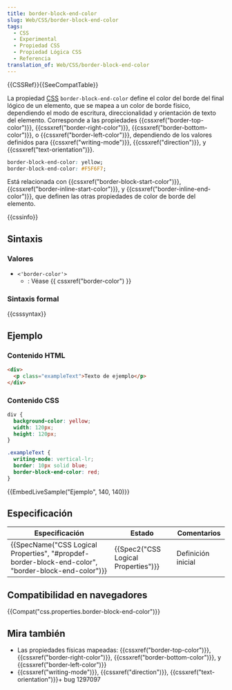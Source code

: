 ```yaml
---
title: border-block-end-color
slug: Web/CSS/border-block-end-color
tags:
  - CSS
  - Experimental
  - Propiedad CSS
  - Propiedad Lógica CSS
  - Referencia
translation_of: Web/CSS/border-block-end-color
---
```


{{CSSRef}}{{SeeCompatTable}}

La propiedad [CSS](/es/docs/Web/CSS) `border-block-end-color` define el color del borde del final lógico de un elemento, que se mapea a un color de borde físico, dependiendo el modo de escritura, direccionalidad y orientación de texto del elemento. Corresponde a las propiedades {{cssxref("border-top-color")}}, {{cssxref("border-right-color")}}, {{cssxref("border-bottom-color")}}, o {{cssxref("border-left-color")}}, dependiendo de los valores definidos para {{cssxref("writing-mode")}}, {{cssxref("direction")}}, y {{cssxref("text-orientation")}}.

```css
border-block-end-color: yellow;
border-block-end-color: #F5F6F7;
```

Está relacionada con {{cssxref("border-block-start-color")}}, {{cssxref("border-inline-start-color")}}, y {{cssxref("border-inline-end-color")}}, que definen las otras propiedades de color de borde del elemento.

{{cssinfo}}

## Sintaxis

### Valores

- `<'border-color'>`
  - : Véase {{ cssxref("border-color") }}

### Sintaxis formal

{{csssyntax}}

## Ejemplo

### Contenido HTML

```html
<div>
  <p class="exampleText">Texto de ejemplo</p>
</div>
```

### Contenido CSS

```css
div {
  background-color: yellow;
  width: 120px;
  height: 120px;
}

.exampleText {
  writing-mode: vertical-lr;
  border: 10px solid blue;
  border-block-end-color: red;
}
```

{{EmbedLiveSample("Ejemplo", 140, 140)}}

## Especificación

| Especificación                                                                                                                       | Estado                                           | Comentarios        |
| ------------------------------------------------------------------------------------------------------------------------------------ | ------------------------------------------------ | ------------------ |
| {{SpecName("CSS Logical Properties", "#propdef-border-block-end-color", "border-block-end-color")}} | {{Spec2("CSS Logical Properties")}} | Definición inicial |

## Compatibilidad en navegadores

{{Compat("css.properties.border-block-end-color")}}

## Mira también

- Las propiedades físicas mapeadas: {{cssxref("border-top-color")}}, {{cssxref("border-right-color")}}, {{cssxref("border-bottom-color")}}, y {{cssxref("border-left-color")}}
- {{cssxref("writing-mode")}}, {{cssxref("direction")}}, {{cssxref("text-orientation")}}+ bug 1297097
